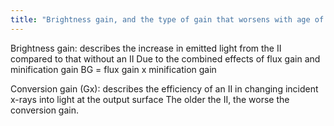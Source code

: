 ```yaml
---
title: "Brightness gain, and the type of gain that worsens with age of II"
---
```

Brightness gain: describes the increase in emitted light from the II compared to that without an II
Due to the combined effects of flux gain and minification gain
BG = flux gain x minification gain

Conversion gain (Gx): describes the efficiency of an II in changing incident x-rays into light at the output surface
The older the II, the worse the conversion gain.

